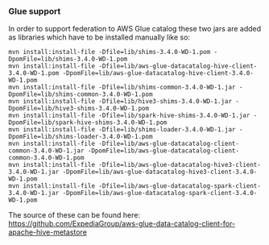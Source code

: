 ### Glue support

In order to support federation to AWS Glue catalog these two jars are added as libraries which have to be installed manually like so:
```
mvn install:install-file -Dfile=lib/shims-3.4.0-WD-1.pom -DpomFile=lib/shims-3.4.0-WD-1.pom
mvn install:install-file -Dfile=lib/aws-glue-datacatalog-hive-client-3.4.0-WD-1.pom -DpomFile=lib/aws-glue-datacatalog-hive-client-3.4.0-WD-1.pom
mvn install:install-file -Dfile=lib/shims-common-3.4.0-WD-1.jar -DpomFile=lib/shims-common-3.4.0-WD-1.pom
mvn install:install-file -Dfile=lib/hive3-shims-3.4.0-WD-1.jar -DpomFile=lib/hive3-shims-3.4.0-WD-1.pom
mvn install:install-file -Dfile=lib/spark-hive-shims-3.4.0-WD-1.jar -DpomFile=lib/spark-hive-shims-3.4.0-WD-1.pom
mvn install:install-file -Dfile=lib/shims-loader-3.4.0-WD-1.jar -DpomFile=lib/shims-loader-3.4.0-WD-1.pom
mvn install:install-file -Dfile=lib/aws-glue-datacatalog-client-common-3.4.0-WD-1.jar -DpomFile=lib/aws-glue-datacatalog-client-common-3.4.0-WD-1.pom
mvn install:install-file -Dfile=lib/aws-glue-datacatalog-hive3-client-3.4.0-WD-1.jar -DpomFile=lib/aws-glue-datacatalog-hive3-client-3.4.0-WD-1.pom
mvn install:install-file -Dfile=lib/aws-glue-datacatalog-spark-client-3.4.0-WD-1.jar -DpomFile=lib/aws-glue-datacatalog-spark-client-3.4.0-WD-1.pom
```






The source of these can be found here: https://github.com/ExpediaGroup/aws-glue-data-catalog-client-for-apache-hive-metastore
